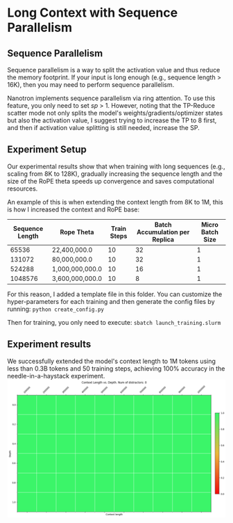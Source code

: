 # Long Context with Sequence Parallelism

## Sequence Parallelism
Sequence parallelism is a way to split the activation value and thus reduce the memory footprint. If your input is long enough (e.g., sequence length > 16K), then you may need to perform sequence parallelism.

Nanotron implements sequence parallelism via ring attention. To use this feature, you only need to set *sp* > 1. However, noting that the TP-Reduce scatter mode not only splits the model's weights/gradients/optimizer states but also the activation value, I suggest trying to increase the TP to 8 first, and then if activation value splitting is still needed, increase the SP.

## Experiment Setup
Our experimental results show that when training with long sequences (e.g., scaling from 8K to 128K), gradually increasing the sequence length and the size of the RoPE theta speeds up convergence and saves computational resources.

An example of this is when extending the context length from 8K to 1M, this is how I increased the context and RoPE base:

| Sequence Length | Rope Theta      | Train Steps | Batch Accumulation per Replica | Micro Batch Size |
|-----------------|-----------------|-------------|-------------------------------|------------------|
| 65536           | 22,400,000.0    | 10          | 32                            | 1                |
| 131072          | 80,000,000.0    | 10          | 32                            | 1                |
| 524288          | 1,000,000,000.0 | 10          | 16                            | 1                |
| 1048576         | 3,600,000,000.0 | 10          | 8                             | 1                |

For this reason, I added a template file in this folder. You can customize the hyper-parameters for each training and then generate the config files by running: `python create_config.py`

Then for training, you only need to execute: `sbatch launch_training.slurm`

## Experiment results
We successfully extended the model's context length to 1M tokens using less than 0.3B tokens and 50 training steps, achieving 100% accuracy in the needle-in-a-haystack experiment.
![1M Context Length Example](https://github.com/huggingface/nanotron/raw/main/examples/long-context/images/1M.png)
